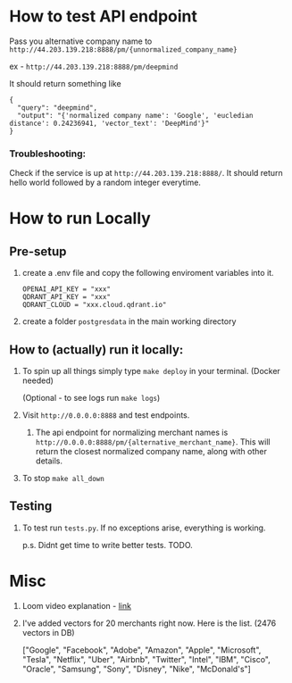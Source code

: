 # How to test API endpoint
Pass you alternative company name to `http://44.203.139.218:8888/pm/{unnormalized_company_name}`

ex - `http://44.203.139.218:8888/pm/deepmind`

It should return something like 
```
{
  "query": "deepmind",
  "output": "{'normalized company name': 'Google', 'eucledian distance': 0.24236941, 'vector_text': 'DeepMind'}"
}
```

### Troubleshooting:
Check if the service is up at `http://44.203.139.218:8888/`. It should return hello world followed by a random integer everytime.



# How to run Locally
## Pre-setup
1. create a .env file and copy the following enviroment variables into it.
    ```
    OPENAI_API_KEY = "xxx"
    QDRANT_API_KEY = "xxx"
    QDRANT_CLOUD = "xxx.cloud.qdrant.io"
    ```

2. create a folder `postgresdata` in the main working directory

## How to (actually) run it locally:

1. To spin up all things simply type `make deploy` in your terminal. (Docker needed)

    (Optional - to see logs run `make logs`) 

2. Visit `http://0.0.0.0:8888` and test endpoints.

    1. The api endpoint for normalizing merchant names is `http://0.0.0.0:8888/pm/{alternative_merchant_name}`. This will return the closest normalized company name, along with other details.

4. To stop `make all_down`

## Testing
1. To test run `tests.py`. If no exceptions arise, everything is working.

    p.s. Didnt get time to write better tests. TODO.


# Misc
1. Loom video explanation - <a href="https://www.loom.com/share/c89e534c2db84ae184f83dc9afcc97a1?sid=d91f292c-39b9-43d8-b4c6-d7ee0d52e3e9">link</a>


2. I've added vectors for 20 merchants right now. Here is the list. (2476 vectors in DB)

    ["Google", "Facebook", "Adobe", "Amazon", "Apple",
    "Microsoft",
    "Tesla",
    "Netflix",
    "Uber",
    "Airbnb",
    "Twitter",
    "Intel",
    "IBM",
    "Cisco",
    "Oracle",
    "Samsung",
    "Sony",
    "Disney",
    "Nike",
    "McDonald's"] 